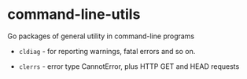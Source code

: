 # command-line-utils
Go packages of general utility in command-line programs

* `cldiag` - for reporting warnings, fatal errors and so on.

* `clerrs` - error type CannotError, plus HTTP GET and HEAD requests

